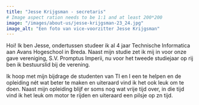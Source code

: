 ```yaml
---
title: "Jesse Krijgsman - secretaris"
# Image aspect ration needs to be 1:1 and at least 200*200
image: "/images/about-us/jesse-krijgsman-23_24.jpg"
image_alt: "Een foto van vice-voorzitter Jesse Krijgsman"
---
```

Hoi! Ik ben Jesse, ondertussen studeer ik al 4 jaar Technische Informatica aan Avans Hogeschool in Breda. Naast mijn studie zet ik mij in voor onze gave vereniging, S.V. Promptus Imperii, nu voor het tweede studiejaar op rij ben ik bestuurslid bij de verening.

Ik hoop met mijn bijdrage de studenten van TI en I een te helpen en de opleiding nét wat beter te maken en uiteraard vind ik het ook leuk om te doen. Naast mijn opleiding blijf er soms nog wat vrije tijd over, in die tijd vind ik het leuk om motor te rijden en uiteraard een pilsje op zn tijd.